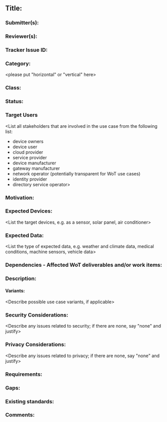 ## Title: <Pick a descriptive title>

### Submitter(s): 

<Put your name here>

### Reviewer(s):

<Suggest reviewers>

### Tracker Issue ID:

<please leave blank>

### Category:

<please put "horizontal" or "vertical" here>

### Class: 

<please leave blank>

### Status: 

<please leave blank>

### Target Users

<List all stakeholders that are involved in the use case from the following list:
- device owners
- device user
- cloud provider
- service provider
- device manufacturer
- gateway manufacturer
- network operator (potentially transparent for WoT use cases)
- identity provider
- directory service operator>

### Motivation:

<Provide a description of the problem that is solved by the use case and a reason why this use case is important for the users>

### Expected Devices:

<List the target devices, e.g. as a sensor, solar panel, air conditioner>

### Expected Data:

<List the type of expected data, e.g. weather and climate data, medical conditions, machine sensors, vehicle data>

### Dependencies - Affected WoT deliverables and/or work items:

<List the affected WoT deliverables that have to be changed to enable this use case>

### Description:

<Provide a description from the users perspective>

#### Variants:

<Describe possible use case variants, if applicable>

### Security Considerations:

<Describe any issues related to security; if there are none, say "none" and justify>

### Privacy Considerations:

<Describe any issues related to privacy; if there are none, say "none" and justify>

### Requirements:

<Describe a hogh level summary of any requirements that are not addressed in the current WoT standards and building blocks>

### Gaps:

<Describe any gaps that are not addressed in the current WoT standards and building blocks>

### Existing standards:

<Provide links to relevant standards that are relevant for this use case>

### Comments:


